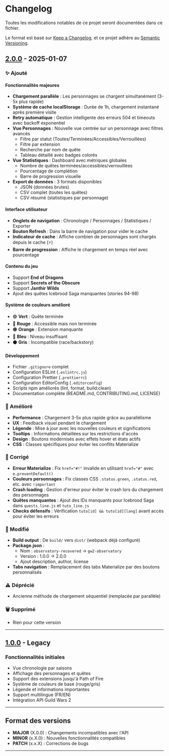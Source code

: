 # Changelog

Toutes les modifications notables de ce projet seront documentées dans ce fichier.

Le format est basé sur [Keep a Changelog](https://keepachangelog.com/fr/1.0.0/),
et ce projet adhère au [Semantic Versioning](https://semver.org/lang/fr/).

## [2.0.0] - 2025-01-07

### ✨ Ajouté

#### Fonctionnalités majeures
- **Chargement parallèle** : Les personnages se chargent simultanément (3-5x plus rapide)
- **Système de cache localStorage** : Durée de 1h, chargement instantané après première visite
- **Retry automatique** : Gestion intelligente des erreurs 504 et timeouts avec backoff exponentiel
- **Vue Personnages** : Nouvelle vue centrée sur un personnage avec filtres avancés
  - Filtre par statut (Toutes/Terminées/Accessibles/Verrouillées)
  - Filtre par extension
  - Recherche par nom de quête
  - Tableau détaillé avec badges colorés
- **Vue Statistiques** : Dashboard avec métriques globales
  - Nombre de quêtes terminées/accessibles/verrouillées
  - Pourcentage de complétion
  - Barre de progression visuelle
- **Export de données** : 3 formats disponibles
  - JSON (données brutes)
  - CSV complet (toutes les quêtes)
  - CSV résumé (statistiques par personnage)

#### Interface utilisateur
- **Onglets de navigation** : Chronologie / Personnages / Statistiques / Exporter
- **Bouton Refresh** : Dans la barre de navigation pour vider le cache
- **Indicateur de cache** : Affiche combien de personnages sont chargés depuis le cache (⚡)
- **Barre de progression** : Affiche le chargement en temps réel avec pourcentage

#### Contenu du jeu
- Support **End of Dragons**
- Support **Secrets of the Obscure**
- Support **Janthir Wilds**
- Ajout des quêtes Icebrood Saga manquantes (stories 94-98)

#### Système de couleurs amélioré
- 🟢 **Vert** : Quête terminée
- 🔴 **Rouge** : Accessible mais non terminée
- 🟠 **Orange** : Extension manquante
- 🔵 **Bleu** : Niveau insuffisant
- ⚫ **Gris** : Incompatible (race/backstory)

#### Développement
- Fichier `.gitignore` complet
- Configuration ESLint (`.eslintrc.js`)
- Configuration Prettier (`.prettierrc`)
- Configuration EditorConfig (`.editorconfig`)
- Scripts npm améliorés (lint, format, build:clean)
- Documentation complète (README.md, CONTRIBUTING.md, LICENSE)

### 🎨 Amélioré

- **Performance** : Chargement 3-5x plus rapide grâce au parallélisme
- **UX** : Feedback visuel pendant le chargement
- **Légende** : Mise à jour avec les nouvelles couleurs et significations
- **Tooltips** : Informations détaillées sur les restrictions d'accès
- **Design** : Boutons modernisés avec effets hover et états actifs
- **CSS** : Classes spécifiques pour éviter les conflits Materialize

### 🐛 Corrigé

- **Erreur Materialize** : Fix `href="#!"` invalide en utilisant `href="#"` avec `e.preventDefault()`
- **Couleurs personnages** : Fix classes CSS `.status.green`, `.status.red`, etc. avec `!important`
- **Crash loading** : Gestion d'erreur pour éviter le crash lors du chargement des personnages
- **Quêtes manquantes** : Ajout des IDs manquants pour Icebrood Saga dans `quests_line.js` et `tuto_line.js`
- **Checks défensifs** : Vérification `tuto[id] && tuto[id][lang]` avant accès pour éviter les erreurs

### 🔄 Modifié

- **Build output** : De `build/` vers `dist/` (webpack déjà configuré)
- **Package.json** : 
  - Nom : `observatory-recovered` → `gw2-observatory`
  - Version : 1.0.0 → 2.0.0
  - Ajout description, author, license
- **Tabs navigation** : Remplacement des tabs Materialize par des boutons personnalisés

### ⚠️ Déprécié

- Ancienne méthode de chargement séquentiel (remplacée par parallèle)

### 🗑️ Supprimé

- Rien pour cette version

---

## [1.0.0] - Legacy

### Fonctionnalités initiales

- Vue chronologie par saisons
- Affichage des personnages et quêtes
- Support des extensions jusqu'à Path of Fire
- Système de couleurs de base (rouge/gris)
- Légende et informations importantes
- Support multilingue (FR/EN)
- Intégration API Guild Wars 2

---

## Format des versions

- **MAJOR** (X.0.0) : Changements incompatibles avec l'API
- **MINOR** (x.X.0) : Nouvelles fonctionnalités compatibles
- **PATCH** (x.x.X) : Corrections de bugs

---

[2.0.0]: https://github.com/votre-repo/compare/v1.0.0...v2.0.0
[1.0.0]: https://github.com/votre-repo/releases/tag/v1.0.0


